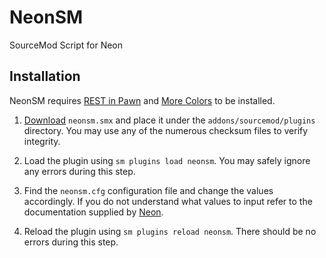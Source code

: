 # NeonSM
SourceMod Script for Neon

## Installation
NeonSM requires [REST in Pawn](https://forums.alliedmods.net/showthread.php?t=298024) and
[More Colors](https://forums.alliedmods.net/showthread.php?t=185016) to be installed.

1. [Download](https://github.com/neon-bot-project/NeonSM/releases) `neonsm.smx` and place it under the
`addons/sourcemod/plugins` directory. You may use any of the numerous checksum files to verify integrity.

2. Load the plugin using `sm plugins load neonsm`. You may safely ignore any errors during this step.

3. Find the `neonsm.cfg` configuration file and change the values accordingly. If you do not understand what values to
input refer to the documentation supplied by [Neon](https://github.com/neon-bot-project/Neon).

4. Reload the plugin using `sm plugins reload neonsm`. There should be no errors during this step.
